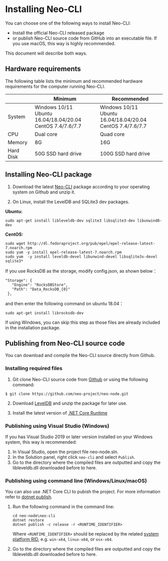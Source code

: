 # Installing Neo-CLI

You can choose one of the following ways to install Neo-CLI:

- Install the official Neo-CLI released package
- or publish Neo-CLI source code from GitHub into an executable file. If you use macOS, this way is highly recommended.

This document will describe both ways.

## Hardware requirements

The following table lists the minimum and recommended hardware requirements for the computer running Neo-CLI.

|           | Minimum                                              | Recommended                                          |
| --------- | ---------------------------------------------------- | ---------------------------------------------------- |
| System    | Windows 10/11<br/>Ubuntu 16.04/18.04/20.04<br/>CentOS 7.4/7.6/7.7 | Windows 10/11<br/>Ubuntu 16.04/18.04/20.04<br/>CentOS 7.4/7.6/7.7 |
| CPU       | Dual core                                            | Quad core                                            |
| Memory    | 8G                                                   | 16G                                                  |
| Hard Disk | 50G SSD hard drive                                   | 100G SSD hard drive                                  |

## Installing Neo-CLI package

1. Download the latest [Neo-CLI](https://github.com/neo-project/neo-cli/releases) package according to your operating system on Github and unzip it.

2. On Linux, install the LevelDB and SQLite3 dev packages. 

  **Ubuntu:**

  ```
  sudo apt-get install libleveldb-dev sqlite3 libsqlite3-dev libunwind8-dev
  ```

  **CentOS:**

  ```
  sudo wget http://dl.fedoraproject.org/pub/epel/epel-release-latest-7.noarch.rpm
  sudo yum -y install epel-release-latest-7.noarch.rpm
  sudo yum  -y install leveldb-devel libunwind-devel libsqlite3x-devel sqlite3*
  ```

  If you use RocksDB as the storage, modify config.json, as shown below：

  ```
  "Storage": {
     "Engine": "RocksDBStore",
     "Path": "Data_RocksDB_{0}"
   },
  ```

  and then enter the following command on ubuntu 18.04：

  ```
  sudo apt-get install librocksdb-dev
  ```

  If using Windows, you can skip this step as those files are already included in the installation package.

## Publishing from Neo-CLI source code

You can download and compile the Neo-CLI source directly from Github.

### Installing required files

1. Git clone Neo-CLI source code from [Github](https://github.com/neo-project/neo-node) or using the following command:

  ```
 $ git clone https://github.com/neo-project/neo-node.git
  ```

2. Download [LevelDB](https://github.com/neo-ngd/leveldb/releases) and unzip the package for later use.

3. Install the latest version of  [.NET Core Runtime](https://dotnet.microsoft.com/download/dotnet-core/current/runtime)

### Publishing using Visual Studio (Windows)

If you has Visual Studio 2019 or later version installed on your Windows system, this way is recommended:

1. In Visual Studio, open the project file neo-node.sln.
2. In the Solution panel, right click `neo-cli` and select `Publish`.
3. Go to the directory where the compiled files are outputted and copy the libleveldb.dll downloaded before to here.

### Publishing using command line (Windows/Linux/macOS)

You can also use .NET Core CLI to pubish the project. For more information refer to [dotnet publish](https://docs.microsoft.com/zh-cn/dotnet/core/tools/dotnet-publish).

1. Run the following command in the command line:
  
   ```
   cd neo-node\neo-cli
   dotnet restore
   dotnet publish -c release -r <RUNTIME_IDENTIFIER>
   ```
   Where `<RUNTIME_IDENTIFIER>` should be replaced by the related [system platform RID](https://docs.microsoft.com/zh-cn/dotnet/core/rid-catalog), e.g.  `win-x64`, `linux-x64`, or `osx-x64`.

2. Go to the directory where the compiled files are outputted and copy the libleveldb.dll downloaded before to here.

